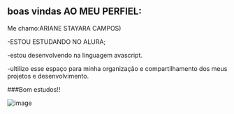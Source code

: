 ## boas vindas AO MEU PERFIEL:
Me chamo:ARIANE STAYARA CAMPOS)

-ESTOU ESTUDANDO NO ALURA;

-estou desenvolvendo na linguagem avascript.

-ultilizo esse espaço para minha organização e compartilhamento dos meus projetos e desenvolvimento.

###Bom estudos!!

![image](https://github.com/user-attachments/assets/a173bfa9-8f11-4fee-a2ff-e729bdf3101b)




